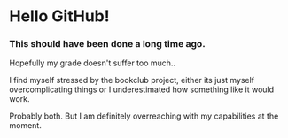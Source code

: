 # Hello GitHub!

### This should have been done a long time ago.
Hopefully my grade doesn't suffer too much..

I find myself stressed by the bookclub project, either its just myself overcomplicating things or I underestimated how something like it would work.

Probably both. But I am definitely overreaching with my capabilities at the moment.
